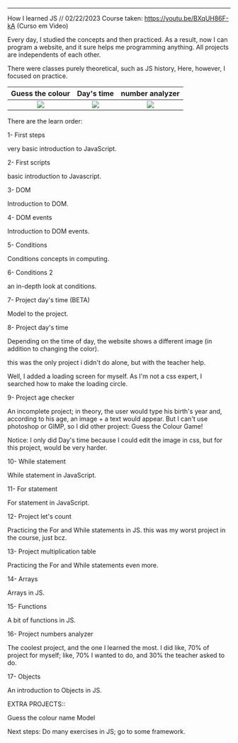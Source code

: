 ----

How I learned JS // 02/22/2023 Course taken: https://youtu.be/BXqUH86F-kA (Curso em Video)

Every day, I studied the concepts and then practiced. 
As a result, now I can program a website, and it sure 
helps me programming anything. All projects are 
independents of each other.

There were classes purely theoretical, such as JS history, 
Here, however, I focused on practice.

Guess the colour             |  Day's time          | number analyzer |
:-------------------------:|:-------------------------:|:---------------:
![](https://media.discordapp.net/attachments/1036757367657865220/1078122613626372116/guess_the_colour.jpeg?width=499&height=497)  |  ![](https://media.discordapp.net/attachments/1036757367657865220/1078122613102096384/days_time.gif) | ![](https://media.discordapp.net/attachments/1036757367657865220/1078122612523274250/number_analyzer.gif?width=495&height=497)

There are the learn order:

1- First steps

very basic introduction to JavaScript.


2- First scripts

basic introduction to Javascript.


3- DOM

Introduction to DOM.

4- DOM events


Introduction to DOM events.

5- Conditions

Conditions concepts in computing.


6- Conditions 2

an in-depth look at conditions.


7- Project day's time (BETA)

Model to the project.


8- Project day's time

Depending on the time of day, the website shows a 
different image (in addition to changing the color).

this was the only project i didn't do alone, but 
with the teacher help.  

Well, I added a loading screen for myself. 
As I'm not a css expert, I searched how 
to make the loading circle.




9- Project age checker

An incomplete project; in theory, the user would type 
his birth's year and, according to his age, an image +
a text would appear. But I can't use photoshop or GIMP,
so I did other project: Guess the Colour Game! 

Notice: I only did Day's time because I could edit the
image in css, but for this project, would be very harder.


10- While statement

While statement in JavaScript.


11- For statement

For statement in JavaScript.


12- Project let's count

Practicing the For and While statements in JS. 
this was my worst project in the course, just bcz.


13- Project multiplication table

Practicing the For and While statements even more.


14- Arrays

Arrays in JS.


15- Functions

A bit of functions in JS. 


16- Project numbers analyzer

The coolest project, and the one I learned the most.
I did like, 70% of project for myself; like, 70%
I wanted to do, and 30% the teacher asked to do.


17- Objects

An introduction to Objects in JS.


EXTRA PROJECTS::

Guess the colour name
Model

Next steps: 
Do many exercises in JS; go to some framework. 
